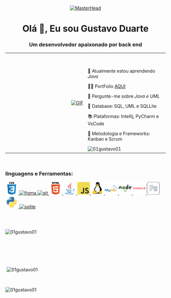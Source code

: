 <div align="center">
  <a href="https://rishavchanda.io">
    <img src="https://media.giphy.com/media/y452vVKazzradfEhlm/giphy.gif" alt="MasterHead" width="600">
  </a>
</div>
<h1 align="center">Olá 👋, Eu sou Gustavo Duarte</h1>
<h3 align="center">Um desenvolvedor apaixonado por back end</h3>


<table style="width: 100%; border-collapse: collapse; border: none;">
  <tr>
    <td style="text-align: right; border: none;">
      <a href="https://giphy.com/gifs/GM9qpNTz2Q72ex1tpG">
        <img src="https://media.giphy.com/media/GM9qpNTz2Q72ex1tpG/giphy.gif" alt="GIF" width="650">
      </a>
    </td>
   <td style="width: 50%; border: none;">
      <p align="left"> <a href="https://twitter.com/" target="blank"><img src="https://img.shields.io/twitter/follow/?logo=twitter&style=for-the-badge" alt="" /></a> </p>
      <p style="margin-bottom: 10px;">🌱 Atualmente estou aprendendo <em>Java</em></p>
      <p style="margin-bottom: 10px;">👨‍💻 PortFolio <a href="https://portfolio-sigma-lemon-76.vercel.app/index.html">AQUI</a></p>
      <p style="margin-bottom: 10px;">💬 Pergunte-me sobre <em>Java e UML</em></p>
      <p style="margin-bottom: 10px;">🏦 Database: SQL, UML e SQLLite</p>
      <p style="margin-bottom: 10px;">📚 Plataformas: Intellij, PyCharm e VsCode </p>
      <p style="margin-bottom: 10px;">🔄 Metodologia e Frameworks: Kanban e Scrum</p>
      <p style="margin-bottom: 0;"><img src="https://komarev.com/ghpvc/?username=01gustavo01&label=Profile%20views&color=0e75b6&style=flat" alt="01gustavo01" /> </p>
    </td>
  </tr>
</table>
<br>
<h3 align="left">linguagens e Ferramentas:</h3>
<p align="left"> <a href="https://www.w3schools.com/css/" target="_blank" rel="noreferrer"> <img src="https://raw.githubusercontent.com/devicons/devicon/master/icons/css3/css3-original-wordmark.svg" alt="css3" width="40" height="40"/> </a> 
<a href="https://www.figma.com/" target="_blank" rel="noreferrer"> <img src="https://www.vectorlogo.zone/logos/figma/figma-icon.svg" alt="figma" width="40" height="40"/> </a> 
<a href="https://git-scm.com/" target="_blank" rel="noreferrer"> <img src="https://www.vectorlogo.zone/logos/git-scm/git-scm-icon.svg" alt="git" width="40" height="40"/> </a> 
<a href="https://www.w3.org/html/" target="_blank" rel="noreferrer"> <img src="https://raw.githubusercontent.com/devicons/devicon/master/icons/html5/html5-original-wordmark.svg" alt="html5" width="40" height="40"/> </a> 
<a href="https://www.java.com" target="_blank" rel="noreferrer"> <img src="https://raw.githubusercontent.com/devicons/devicon/master/icons/java/java-original.svg" alt="java" width="40" height="40"/> </a> 
<a href="https://developer.mozilla.org/en-US/docs/Web/JavaScript" target="_blank" rel="noreferrer"> <img src="https://raw.githubusercontent.com/devicons/devicon/master/icons/javascript/javascript-original.svg" alt="javascript" width="40" height="40"/> </a> 
<a href="https://www.linux.org/" target="_blank" rel="noreferrer"> <img src="https://raw.githubusercontent.com/devicons/devicon/master/icons/linux/linux-original.svg" alt="linux" width="40" height="40"/> </a> 
<a href="https://www.mysql.com/" target="_blank" rel="noreferrer"> <img src="https://raw.githubusercontent.com/devicons/devicon/master/icons/mysql/mysql-original-wordmark.svg" alt="mysql" width="40" height="40"/> </a> 
<a href="https://nodejs.org" target="_blank" rel="noreferrer"> <img src="https://raw.githubusercontent.com/devicons/devicon/master/icons/nodejs/nodejs-original-wordmark.svg" alt="nodejs" width="40" height="40"/> </a> 
<a href="https://www.oracle.com/" target="_blank" rel="noreferrer"> <img src="https://raw.githubusercontent.com/devicons/devicon/master/icons/oracle/oracle-original.svg" alt="oracle" width="40" height="40"/> </a> 
<a href="https://www.photoshop.com/en" target="_blank" rel="noreferrer"> <img src="https://raw.githubusercontent.com/devicons/devicon/master/icons/photoshop/photoshop-line.svg" alt="photoshop" width="40" height="40"/> </a> 
<a href="https://www.python.org" target="_blank" rel="noreferrer"> <img src="https://raw.githubusercontent.com/devicons/devicon/master/icons/python/python-original.svg" alt="python" width="40" height="40"/> </a> 
<a href="https://www.sqlite.org/" target="_blank" rel="noreferrer"> <img src="https://www.vectorlogo.zone/logos/sqlite/sqlite-icon.svg" alt="sqlite" width="40" height="40"/> </a> </p>
<br><br>
<p><img align="left" src="https://github-readme-stats.vercel.app/api/top-langs?username=01gustavo01&show_icons=true&locale=en&layout=compact" alt="01gustavo01" /></p><br><br><br><br><br><br>

<p>&nbsp;<img align="center" src="https://github-readme-stats.vercel.app/api?username=01gustavo01&show_icons=true&locale=en" alt="01gustavo01" /></p><br>

<p><img align="center" src="https://github-readme-streak-stats.herokuapp.com/?user=01gustavo01&" alt="01gustavo01" /></p><br>
